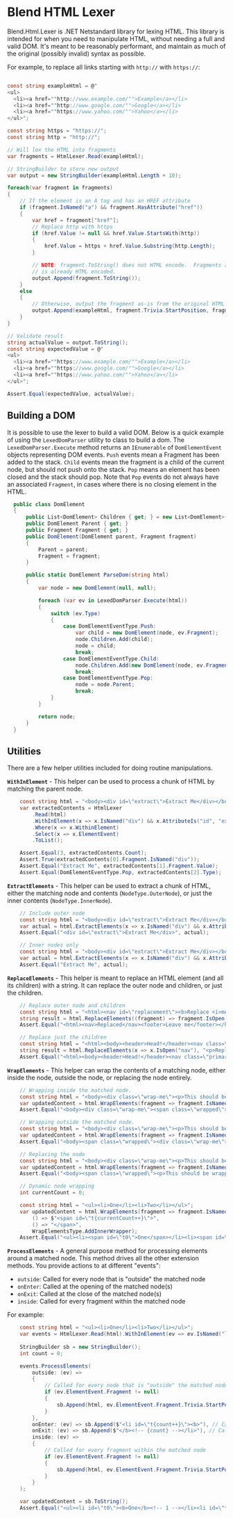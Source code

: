 Blend HTML Lexer
================

Blend.Html.Lexer is .NET Netstandard library for lexing HTML.  This library is 
intended for when you need to manipulate HTML, without needing a full and 
valid DOM.  It's meant to be reasonably performant, and maintain as much of the 
original (possibly invalid) syntax as possible.

For example, to replace all links starting with `http://` with `https://`:

```csharp

const string exampleHtml = @"
<ul>
  <li><a href=""http://www.example.com/"">Example</a></li>
  <li><a href=""http://www.google.com/"">Google</a></li>
  <li><a href=""https://www.yahoo.com/"">Yahoo</a></li>
</ul>";

const string https = "https://";
const string http = "http://";

// Will lex the HTML into fragments
var fragments = HtmlLexer.Read(exampleHtml);

// StringBuilder to store new output
var output = new StringBuilder(exampleHtml.Length + 10);

foreach(var fragment in fragments)
{
    // If the element is an A tag and has an HREF attribute
    if (fragment.IsNamed("a") && fragment.HasAttribute("href"))
    {
        var href = fragment["href"];
        // Replace http with https
        if (href.Value != null && href.Value.StartsWith(http))
        {
            href.Value = https + href.Value.Substring(http.Length);
        }

        // NOTE: fragment.ToString() does not HTML encode.  Fragments assume their content
        // is already HTML encoded.
        output.Append(fragment.ToString());
    }
    else
    {
        // Otherwise, output the fragment as-is from the original HTML without allocating a string.
        output.Append(exampleHtml, fragment.Trivia.StartPosition, fragment.Trivia.Length);
    }
}

// Validate result
string actualValue = output.ToString();
const string expectedValue = @"
<ul>
  <li><a href=""https://www.example.com/"">Example</a></li>
  <li><a href=""https://www.google.com/"">Google</a></li>
  <li><a href=""https://www.yahoo.com/"">Yahoo</a></li>
</ul>";

Assert.Equal(expectedValue, actualValue);
```

Building a DOM
--------------

It is possible to use the lexer to build a valid DOM.  Below is a quick example 
of using the `LexedDomParser` utility to class to build a dom.  The 
`LexedDomParser.Execute` method returns an `IEnumerable` of `DomElementEvent` 
objects representing DOM events.  `Push` events mean a Fragment has been added 
to the stack.  `Child` events mean the fragment is a child of the current 
node, but should not push onto the stack.  `Pop` means an element has been 
closed and the stack should pop.  Note that `Pop` events do not always have an 
associated `Fragment`, in cases where there is no closing element in the HTML.

```csharp
  public class DomElement
  {
      public List<DomElement> Children { get; } = new List<DomElement>();
      public DomElement Parent { get; }
      public Fragment Fragment { get; }
      public DomElement(DomElement parent, Fragment fragment)
      {
          Parent = parent;
          Fragment = fragment;
      }

      public static DomElement ParseDom(string html)
      {
          var node = new DomElement(null, null);

          foreach (var ev in LexedDomParser.Execute(html))
          {
              switch (ev.Type)
              {
                  case DomElementEventType.Push:
                      var child = new DomElement(node, ev.Fragment);
                      node.Children.Add(child);
                      node = child;
                      break;
                  case DomElementEventType.Child:
                      node.Children.Add(new DomElement(node, ev.Fragment));
                      break;
                  case DomElementEventType.Pop:
                      node = node.Parent;
                      break;
              }
          }

          return node;
      }
  }
```

Utilities
---------

There are a few helper utilities included for doing routine manipulations.

**`WithInElement`** - This helper can be used to process a chunk of HTML by 
matching the parent node.

```csharp
    const string html = "<body><div id=\"extract\">Extract Me</div></body>";
    var extractedContents = HtmlLexer
        .Read(html)
        .WithInElement(x => x.IsNamed("div") && x.AttributeIs("id", "extract"), true)
        .Where(x => x.WithinElement)
        .Select(x => x.ElementEvent)
        .ToList();

    Assert.Equal(3, extractedContents.Count);
    Assert.True(extractedContents[0].Fragment.IsNamed("div"));
    Assert.Equal("Extract Me", extractedContents[1].Fragment.Value);
    Assert.Equal(DomElementEventType.Pop, extractedContents[2].Type);
```

**`ExtractElements`** - This helper can be used to extract a chunk of HTML, either 
the matching node and contents (`NodeType.OuterNode`), or just the inner 
contents (`NodeType.InnerNode`).


```csharp
    // Include outer node
    const string html = "<body><div id=\"extract\">Extract Me</div></body>";
    var actual = html.ExtractElements(x => x.IsNamed("div") && x.AttributeIs("id", "extract"), NodeType.OuterNode);
    Assert.Equal("<div id=\"extract\">Extract Me</div>", actual);

    // Inner nodes only
    const string html = "<body><div id=\"extract\">Extract Me</div></body>";
    var actual = html.ExtractElements(x => x.IsNamed("div") && x.AttributeIs("id", "extract"), NodeType.InnerNode);
    Assert.Equal("Extract Me", actual);
```

**`ReplaceElements`** - This helper is meant to replace an HTML element (and 
all its children) with a string. It can replace the outer node and children, or 
just the children.

```csharp
    // Replace outer node and children
    const string html = "<html><nav id=\"replacement\"><b>Replace <i>me</i></b></nav><footer>Leave me</footer></html>";
    string result = html.ReplaceElements((fragment) => fragment.IsOpen("nav") && fragment.HasAttributeValue("id", "replacement"), "<nav>Replaced</nav>", NodeType.OuterNode);
    Assert.Equal("<html><nav>Replaced</nav><footer>Leave me</footer></html>", result);

    // Replace just the children
    const string html = "<html><body><header>Head!</header><nav class=\"primary\">TO REPLACE</nav></body></html>";
    string result = html.ReplaceElements(x => x.IsOpen("nav"), "<p>Replaced!</p>", NodeType.InnerNode);
    Assert.Equal("<html><body><header>Head!</header><nav class=\"primary\"><p>Replaced!</p></nav></body></html>", result);

```

**`WrapElements`** - This helper can wrap the contents of a matching node, 
either inside the node, outside the node, or replacing the node entirely.

```csharp
    // Wrapping inside the matched node.
    const string html = "<body><div class=\"wrap-me\"><p>This should be wrapped</p></div></body>";
    var updatedContent = html.WrapElements(fragment => fragment.IsNamed("div") && fragment.AttributeIs("class", "wrap-me"), "<span class=\"wrapped\">", "</span>", WrapElementsType.AddInnerWrapper);
    Assert.Equal("<body><div class=\"wrap-me\"><span class=\"wrapped\"><p>This should be wrapped</p></span></div></body>", updatedContent);

    // Wrapping outside the matched node.
    const string html = "<body><div class=\"wrap-me\"><p>This should be wrapped</p></div></body>";
    var updatedContent = html.WrapElements(fragment => fragment.IsNamed("div") && fragment.AttributeIs("class", "wrap-me"), "<span class=\"wrapped\">", "</span>", WrapElementsType.AddOuterWrapper);
    Assert.Equal("<body><span class=\"wrapped\"><div class=\"wrap-me\"><p>This should be wrapped</p></div></span></body>", updatedContent);

    // Replacing the node
    const string html = "<body><div class=\"wrap-me\"><p>This should be wrapped</p></div></body>";
    var updatedContent = html.WrapElements(fragment => fragment.IsNamed("div") && fragment.AttributeIs("class", "wrap-me"), "<span class=\"wrapped\">", "</span>", WrapElementsType.ReplaceMatchedElements);
    Assert.Equal("<body><span class=\"wrapped\"><p>This should be wrapped</p></span></body>", updatedContent);

    // Dynamic node wrapping
    int currentCount = 0;

    const string html = "<ul><li>One</li><li>Two</li></ul>";
    var updatedContent = html.WrapElements(fragment => fragment.IsNamed("li"), 
        () => $"<span id=\"t{currentCount++}\">",
        () => "</span>",
        WrapElementsType.AddInnerWrapper);
    Assert.Equal("<ul><li><span id=\"t0\">One</span></li><li><span id=\"t1\">Two</span></li></ul>", updatedContent);
```

**`ProcessElements`** - A general purpose method for processing elements around a matched node.
This method drives all the other extension methods. You provide actions to at different "events":

* `outside`: Called for every node that is "outside" the matched node
* `onEnter`: Called at the opening of the matched node(s)
* `onExit`: Called at the close of the matched node(s)
* `inside`: Called for every fragment within the matched node

For example:

```csharp
    const string html = "<ul><li>One</li><li>Two</li></ul>";
    var events = HtmlLexer.Read(html).WithInElement(ev => ev.IsNamed("li"), false);
            
    StringBuilder sb = new StringBuilder();
    int count = 0;

    events.ProcessElements(
        outside: (ev) =>
        {
            // Called for every node that is "outside" the matched node
            if (ev.ElementEvent.Fragment != null)
            {
                sb.Append(html, ev.ElementEvent.Fragment.Trivia.StartPosition, ev.ElementEvent.Fragment.Trivia.Length);
            }
        },
        onEnter: (ev) => sb.Append($"<li id=\"t{count++}\"><b>"), // Called at the opening of the matched node(s)
        onExit: (ev) => sb.Append($"</b><!-- {count} --></li>"), // Called at the close of the matched node(s)
        inside: (ev) =>
        {
            // Called for every fragment within the matched node
            if (ev.ElementEvent.Fragment != null)
            {
                sb.Append(html, ev.ElementEvent.Fragment.Trivia.StartPosition, ev.ElementEvent.Fragment.Trivia.Length);
            }
        }
    );

    var updatedContent = sb.ToString();
    Assert.Equal("<ul><li id=\"t0\"><b>One</b><!-- 1 --></li><li id=\"t1\"><b>Two</b><!-- 2 --></li></ul>", updatedContent);
```

